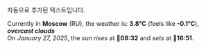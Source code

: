 
자동으로 추가된 텍스트입니다.

<!--START_SECTION:weather:moscow-->
Currently in **Moscow** (RU), the weather is: **3.8°C** (feels like **-0.1°C**), ***overcast clouds***<br/>
On *January 27, 2025*, the *sun rises* at 🌅**08:32** and *sets* at 🌇**16:51**.
<!--END_SECTION:weather-->
